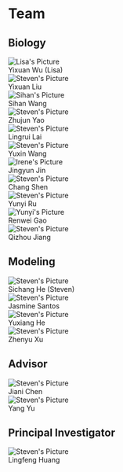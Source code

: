 # Team

## Biology

<div class="grid grid-flow-row grid-cols-2 gap-4 text-center md:grid-cols-4">
<div>
<img alt="Lisa's Picture" src="lisa_pic.jpg" class="max-w-full" />
<br />
Yixuan Wu (Lisa)
</div>
<div>
<img alt="Steven's Picture" src="steven_pic.jpg" class="max-w-full" />
<br />
Yixuan Liu
</div>
<div>
<img alt="Sihan's Picture" src="Sihan_pic.JPG" class="max-w-full" />
<br />
Sihan Wang
</div>
<div>
<img alt="Steven's Picture" src="steven_pic.jpg" class="max-w-full" />
<br />
Zhujun Yao
</div>
<div>
<img alt="Steven's Picture" src="steven_pic.jpg" class="max-w-full" />
<br />
Lingrui Lai
</div>
<div>
<img alt="Steven's Picture" src="steven_pic.jpg" class="max-w-full" />
<br />
Yuxin Wang
</div>
<div>
<img alt="Irene's Picture" src="Irene_pic.jpg" class="max-w-full" />
<br />
Jingyun Jin
</div>
<div>
<img alt="Steven's Picture" src="steven_pic.jpg" class="max-w-full" />
<br />
Chang Shen
</div>
<div>
<img alt="Steven's Picture" src="steven_pic.jpg" class="max-w-full" />
<br />
Yunyi Ru
</div>
<div>
<img alt="Yunyi's Picture" src="yunyi_pic.jpg" class="max-w-full" />
<br />
Renwei Gao
</div>
<div>
<img alt="Steven's Picture" src="steven_pic.jpg" class="max-w-full" />
<br />
Qizhou Jiang
</div>
</div>

## Modeling

<div class="grid grid-flow-row grid-cols-2 gap-4 text-center md:grid-cols-4">
<div>
<img alt="Steven's Picture" src="steven_pic.jpg" class="max-w-full" />
<br />
Sichang He (Steven)
</div>
<div>
<img alt="Steven's Picture" src="steven_pic.jpg" class="max-w-full" />
<br />
Jasmine Santos
</div>
<div>
<img alt="Steven's Picture" src="steven_pic.jpg" class="max-w-full" />
<br />
Yuxiang He
</div>
<div>
<img alt="Steven's Picture" src="steven_pic.jpg" class="max-w-full" />
<br />
Zhenyu Xu
</div>
</div>

## Advisor

<div class="grid grid-flow-row grid-cols-2 gap-4 text-center md:grid-cols-4">
<div>
<img alt="Steven's Picture" src="steven_pic.jpg" class="max-w-full" />
<br />
Jiani Chen
</div>
<div>
<img alt="Steven's Picture" src="steven_pic.jpg" class="max-w-full" />
<br />
Yang Yu
</div>
</div>

## Principal Investigator

<div class="grid grid-flow-row grid-cols-2 gap-4 text-center md:grid-cols-4">
<div>
<img alt="Steven's Picture" src="steven_pic.jpg" class="max-w-full" />
<br />
Lingfeng Huang
</div>
</div>
